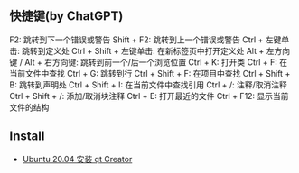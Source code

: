 

## 快捷键(by ChatGPT)
F2: 跳转到下一个错误或警告
Shift + F2: 跳转到上一个错误或警告
Ctrl + 左键单击: 跳转到定义处
Ctrl + Shift + 左键单击: 在新标签页中打开定义处
Alt + 左方向键 / Alt + 右方向键: 跳转到前一个/后一个浏览位置
Ctrl + K: 打开类
Ctrl + F: 在当前文件中查找
Ctrl + G: 跳转到行
Ctrl + Shift + F: 在项目中查找
Ctrl + Shift + B: 跳转到声明处
Ctrl + Shift + I: 在当前文件中查找引用
Ctrl + /: 注释/取消注释
Ctrl + Shift + /: 添加/取消块注释
Ctrl + E: 打开最近的文件
Ctrl + F12: 显示当前文件的结构


## Install
- [Ubuntu 20.04 安装 qt Creator](https://zhuanlan.zhihu.com/p/586929474)
